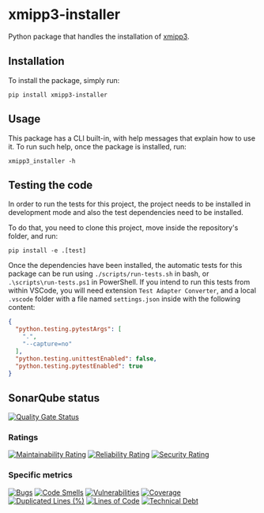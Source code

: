 # xmipp3-installer
Python package that handles the installation of [xmipp3](https://github.com/I2PC/xmipp).

## Installation
To install the package, simply run:
```
pip install xmipp3-installer
```

## Usage
This package has a CLI built-in, with help messages that explain how to use it.
To run such help, once the package is installed, run:
```
xmipp3_installer -h
```

## Testing the code
In order to run the tests for this project, the project needs to be installed in development mode and also the test dependencies need to be installed.

To do that, you need to clone this project, move inside the repository's folder, and run:
```
pip install -e .[test]
```
Once the dependencies have been installed, the automatic tests for this package can be run using `./scripts/run-tests.sh` in bash, or `.\scripts\run-tests.ps1` in PowerShell.
If you intend to run this tests from within VSCode, you will need extension `Test Adapter Converter`, and a local `.vscode` folder with a file named `settings.json` inside with the following content:
```json
{
  "python.testing.pytestArgs": [
    ".",
    "--capture=no"
  ],
  "python.testing.unittestEnabled": false,
  "python.testing.pytestEnabled": true
}
```

## SonarQube status
[![Quality Gate Status](https://sonarcloud.io/api/project_badges/measure?project=I2PC_xmipp3-installer&metric=alert_status)](https://sonarcloud.io/summary/new_code?id=I2PC_xmipp3-installer)

### Ratings
[![Maintainability Rating](https://sonarcloud.io/api/project_badges/measure?project=I2PC_xmipp3-installer&metric=sqale_rating)](https://sonarcloud.io/summary/new_code?id=I2PC_xmipp3-installer)
[![Reliability Rating](https://sonarcloud.io/api/project_badges/measure?project=I2PC_xmipp3-installer&metric=reliability_rating)](https://sonarcloud.io/summary/new_code?id=I2PC_xmipp3-installer)
[![Security Rating](https://sonarcloud.io/api/project_badges/measure?project=I2PC_xmipp3-installer&metric=security_rating)](https://sonarcloud.io/summary/new_code?id=I2PC_xmipp3-installer)

### Specific metrics
[![Bugs](https://sonarcloud.io/api/project_badges/measure?project=I2PC_xmipp3-installer&metric=bugs)](https://sonarcloud.io/summary/new_code?id=I2PC_xmipp3-installer)
[![Code Smells](https://sonarcloud.io/api/project_badges/measure?project=I2PC_xmipp3-installer&metric=code_smells)](https://sonarcloud.io/summary/new_code?id=I2PC_xmipp3-installer)
[![Vulnerabilities](https://sonarcloud.io/api/project_badges/measure?project=I2PC_xmipp3-installer&metric=vulnerabilities)](https://sonarcloud.io/summary/new_code?id=I2PC_xmipp3-installer)
[![Coverage](https://sonarcloud.io/api/project_badges/measure?project=I2PC_xmipp3-installer&metric=coverage)](https://sonarcloud.io/summary/new_code?id=I2PC_xmipp3-installer)
[![Duplicated Lines (%)](https://sonarcloud.io/api/project_badges/measure?project=I2PC_xmipp3-installer&metric=duplicated_lines_density)](https://sonarcloud.io/summary/new_code?id=I2PC_xmipp3-installer)
[![Lines of Code](https://sonarcloud.io/api/project_badges/measure?project=I2PC_xmipp3-installer&metric=ncloc)](https://sonarcloud.io/summary/new_code?id=I2PC_xmipp3-installer)
[![Technical Debt](https://sonarcloud.io/api/project_badges/measure?project=I2PC_xmipp3-installer&metric=sqale_index)](https://sonarcloud.io/summary/new_code?id=I2PC_xmipp3-installer)

